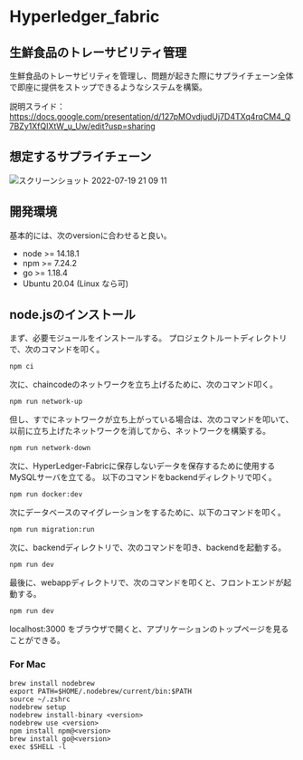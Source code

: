 # Hyperledger_fabric

## 生鮮食品のトレーサビリティ管理
生鮮食品のトレーサビリティを管理し、問題が起きた際にサプライチェーン全体で即座に提供をストップできるようなシステムを構築。

説明スライド：
https://docs.google.com/presentation/d/127pMOvdjudUj7D4TXq4rqCM4_Q7BZy1XfQIXtW_u_Uw/edit?usp=sharing

## 想定するサプライチェーン
![スクリーンショット 2022-07-19 21 09 11](https://user-images.githubusercontent.com/78332175/179746809-2028e716-10b8-4b43-958a-20f3c54e4081.png)


## 開発環境
基本的には、次のversionに合わせると良い。
- node >= 14.18.1
- npm >= 7.24.2
- go >= 1.18.4
- Ubuntu 20.04 (Linux なら可)

## node.jsのインストール
まず、必要モジュールをインストールする。
プロジェクトルートディレクトリで、次のコマンドを叩く。
```
npm ci
```
次に、chaincodeのネットワークを立ち上げるために、次のコマンド叩く。
```
npm run network-up
```
但し、すでにネットワークが立ち上がっている場合は、次のコマンドを叩いて、以前に立ち上げたネットワークを消してから、ネットワークを構築する。
```
npm run network-down
```
次に、HyperLedger-Fabricに保存しないデータを保存するために使用するMySQLサーバを立てる。
以下のコマンドをbackendディレクトリで叩く。
```
npm run docker:dev
```
次にデータベースのマイグレーションをするために、以下のコマンドを叩く。
```
npm run migration:run
```

次に、backendディレクトリで、次のコマンドを叩き、backendを起動する。
```
npm run dev
```

最後に、webappディレクトリで、次のコマンドを叩くと、フロントエンドが起動する。
```
npm run dev
```
localhost:3000 をブラウザで開くと、アプリケーションのトップページを見ることができる。

### For Mac
```
brew install nodebrew
export PATH=$HOME/.nodebrew/current/bin:$PATH
source ~/.zshrc
nodebrew setup
nodebrew install-binary <version>
nodebrew use <version>
npm install npm@<version>
brew install go@<version>
exec $SHELL -l
```
